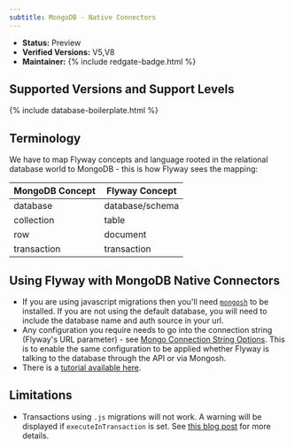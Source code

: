 ```yaml
---
subtitle: MongoDB - Native Connectors
---
```


- **Status:** Preview
- **Verified Versions:** V5,V8
- **Maintainer:** {% include redgate-badge.html %}

## Supported Versions and Support Levels

{% include database-boilerplate.html %}

## Terminology
We have to map Flyway concepts and language rooted in the relational database world to MongoDB - this is how Flyway sees the mapping:

| MongoDB Concept | Flyway Concept  |
| --------------- | --------------- |
| database        | database/schema |
| collection      | table           |
| row             | document        |
| transaction     | transaction     |

## Using Flyway with MongoDB Native Connectors

- If you are using javascript migrations then you'll need [`mongosh`](https://www.mongodb.com/docs/mongodb-shell/install/) to be installed. If you are not using the default database, you will need to include the database name and auth source in your url.
- Any configuration you require needs to go into the connection string (Flyway's URL parameter) - see [Mongo Connection String Options](https://www.mongodb.com/docs/manual/reference/connection-string-options/). This is to enable the same configuration to be applied whether Flyway is talking to the database through the API or via Mongosh.
- There is a [tutorial available here](/tutorials/tutorial---using-native-connectors-to-connect-to-mongodb).

## Limitations

- Transactions using `.js` migrations will not work. A warning will be displayed if `executeInTransaction` is set.
See [this blog post](https://documentation.red-gate.com/display/FD/Flyway+Native+Connectors+-+MongoDB) for more details.
